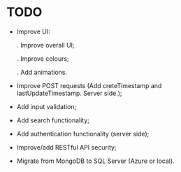 # TODO

- Improve UI:

  . Improve overall UI;

  . Improve colours;

  . Add animations.

- Improve POST requests (Add creteTimestamp and lastUpdateTimestamp. Server side.);

- Add input validation;

- Add search functionality;

- Add authentication functionality (server side);

- Improve/add RESTful API security;

- Migrate from MongoDB to SQL Server (Azure or local).
